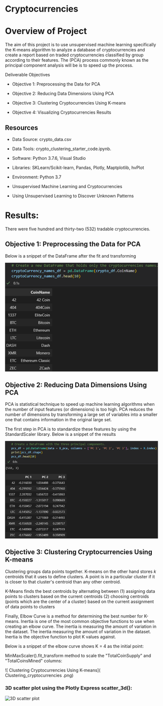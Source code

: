# Cryptocurrencies

# Overview of Project

The aim of this project is to use unsupervised machine learning specifically the K-means algorithm to analyze a database of cryptocurrencies and create a report based on traded cryptocurrencies classified by group according to their features. The (PCA) process commonly known as the principal component analysis will be is to speed up the process.

Deliverable Objectives

- Objective 1: Preprocessing the Data for PCA

- Objective 2: Reducing Data Dimensions Using PCA

- Objective 3: Clustering Cryptocurrencies Using K-means

- Objective 4: Visualizing Cryptocurrencies Results

## Resources

- Data Source: crypto_data.csv

- Data Tools: crypto_clustering_starter_code.ipynb.

- Software: Python 3.7.6, Visual Studio
 
- Libraries: SKLearn/Scikit-learn, Pandas, Plotly, Maptplotlib, hvPlot

- Environment: Python 3.7

- Unsupervised Machine Learning and Cryptocurrencies

- Using Unsupervised Learning to Discover Unknown Patterns

# Results:

There were five hundred and thirty-two (532) tradable cryptocurrencies.

## Objective 1: Preprocessing the Data for PCA

Below is a snippet of the DataFrame  after the fit and transforming

![Cryptocurrency Names]( Cryptocurrrency_names.png)

## Objective 2: Reducing Data Dimensions Using PCA

PCA is statistical technique to speed up machine learning algorithms when the number of input features (or dimensions) is too high. PCA reduces the number of dimensions by transforming a large set of variables into a smaller one that contains information in the original large set. 

The first step in PCA is to standardize these features by using the StandardScaler library. Below is a snippet of the results 

![Three Principal Components]( Principal_components.png)

## Objective 3: Clustering Cryptocurrencies Using K-means

Clustering groups data points together. K-means on the other hand stores $k$ centroids that it uses to define clusters. A point is in a particular cluster if it is closer to that cluster's centroid than any other centroid.

K-Means finds the best centroids by alternating between (1) assigning data points to clusters based on the current centroids (2) choosing centroids (points which are the center of a cluster) based on the current assignment of data points to clusters

Finally, Elbow Curve is a method for determining the best number for K-means. Inertia is one of the most common objective functions to use when creating an elbow curve. The inertia is measuring the amount of variation in the dataset. The inertia measuring the amount of variation in the dataset. Inertia is the objective function to plot K values against.

Below is a snippet of the elbow curve shows K = 4 as the initial point:
 
 MinMaxScaler().fit_transform method to scale the "TotalCoinSupply" and "TotalCoinsMined" columns:

![ Clustering Cryptocurrencies Using K-means]( Clustering_cryptocurrencies .png)

### 3D scatter plot using the Plotly Express scatter_3d():

![3D scatter plot]( 3D_scatter_plot)
